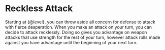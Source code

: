# Reckless Attack
Starting at {@level}, you can throw aside all concern for defense to attack with fierce desperation.
When you make an attack on your turn, you can decide to attack recklessly.
Doing so gives you advantage on weapon attacks that use strength for the rest of your turn, however attack rolls made against you have advantage until the beginning of your next turn.
